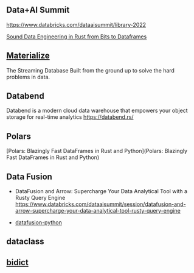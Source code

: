 ## Data+AI Summit
https://www.databricks.com/dataaisummit/library-2022

[Sound Data Engineering in Rust from Bits to Dataframes](https://www.youtube.com/watch?v=Ybz0db1Vj6c)



## [Materialize](https://materialize.com)
The Streaming Database Built from the ground up to solve the hard problems in data.

## Databend
Databend is a modern cloud data warehouse that empowers your object storage for real-time analytics
https://databend.rs/

## Polars
[Polars: Blazingly Fast DataFrames in Rust and Python](Polars: Blazingly Fast DataFrames in Rust and Python)


## Data Fusion
- DataFusion and Arrow: Supercharge Your Data Analytical Tool with a Rusty Query Engine
https://www.databricks.com/dataaisummit/session/datafusion-and-arrow-supercharge-your-data-analytical-tool-rusty-query-engine

- [datafusion-python](https://github.com/jorgecarleitao/datafusion-python)

## dataclass

## [bidict](https://bidict.readthedocs.io/en/main/index.html)


